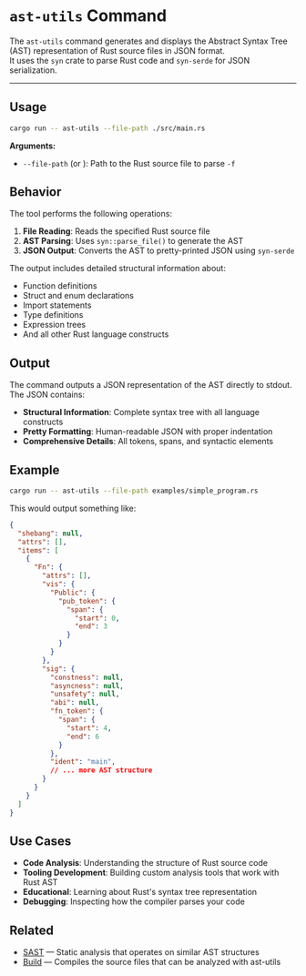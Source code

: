 # `ast-utils` Command

The `ast-utils` command generates and displays the Abstract Syntax Tree (AST) representation of Rust source files in
JSON format.  
It uses the `syn` crate to parse Rust code and `syn-serde` for JSON serialization.

---

## Usage

```bash
cargo run -- ast-utils --file-path ./src/main.rs
```

**Arguments:**

- `--file-path` (or ): Path to the Rust source file to parse `-f`

## Behavior

The tool performs the following operations:

1. **File Reading**: Reads the specified Rust source file
2. **AST Parsing**: Uses `syn::parse_file()` to generate the AST
3. **JSON Output**: Converts the AST to pretty-printed JSON using `syn-serde`

The output includes detailed structural information about:

- Function definitions
- Struct and enum declarations
- Import statements
- Type definitions
- Expression trees
- And all other Rust language constructs

## Output

The command outputs a JSON representation of the AST directly to stdout. The JSON contains:

- **Structural Information**: Complete syntax tree with all language constructs
- **Pretty Formatting**: Human-readable JSON with proper indentation
- **Comprehensive Details**: All tokens, spans, and syntactic elements

## Example

``` bash
cargo run -- ast-utils --file-path examples/simple_program.rs
```

This would output something like:

``` json
{
  "shebang": null,
  "attrs": [],
  "items": [
    {
      "Fn": {
        "attrs": [],
        "vis": {
          "Public": {
            "pub_token": {
              "span": {
                "start": 0,
                "end": 3
              }
            }
          }
        },
        "sig": {
          "constness": null,
          "asyncness": null,
          "unsafety": null,
          "abi": null,
          "fn_token": {
            "span": {
              "start": 4,
              "end": 6
            }
          },
          "ident": "main",
          // ... more AST structure
        }
      }
    }
  ]
}
```

## Use Cases

- **Code Analysis**: Understanding the structure of Rust source code
- **Tooling Development**: Building custom analysis tools that work with Rust AST
- **Educational**: Learning about Rust's syntax tree representation
- **Debugging**: Inspecting how the compiler parses your code

## Related

- [SAST](./sast.md) — Static analysis that operates on similar AST structures
- [Build](./build.md) — Compiles the source files that can be analyzed with ast-utils
